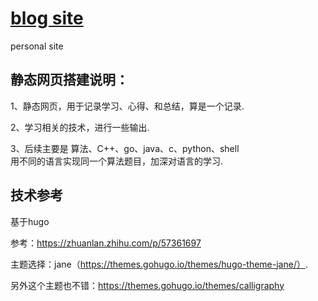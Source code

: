 # [blog site](https://support-fly.github.io)
personal site
##  静态网页搭建说明：
1、静态网页，用于记录学习、心得、和总结，算是一个记录. 

2、学习相关的技术，进行一些输出. 

3、后续主要是 算法、C++、go、java、c、python、shell  
    用不同的语言实现同一个算法题目，加深对语言的学习. 
    

## 技术参考
基于hugo  

参考：https://zhuanlan.zhihu.com/p/57361697

主题选择：jane（https://themes.gohugo.io/themes/hugo-theme-jane/）. 

另外这个主题也不错：https://themes.gohugo.io/themes/calligraphy
